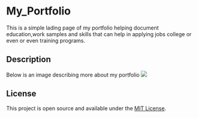 # My_Portfolio
This is a simple lading page of my portfolio helping document education,work samples and skills that can help in applying jobs college or even or even training programs. 
## Description 
Below is an image describing more about my portfolio
<image src="./Assests/images/homepage.png">




## License 
This project is open source and available under the [MIT License](LICENSE).